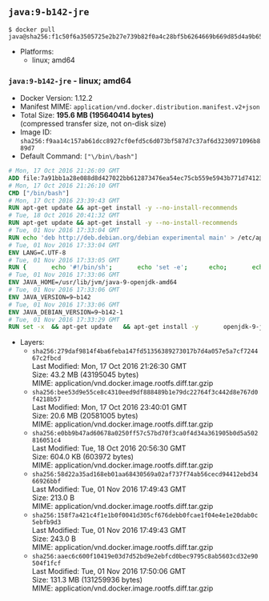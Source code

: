 ## `java:9-b142-jre`

```console
$ docker pull java@sha256:f1c50f6a3505725e2b27e739b82f0a4c28bf5b6264669b669d85d4a9b65bfbe7
```

-	Platforms:
	-	linux; amd64

### `java:9-b142-jre` - linux; amd64

-	Docker Version: 1.12.2
-	Manifest MIME: `application/vnd.docker.distribution.manifest.v2+json`
-	Total Size: **195.6 MB (195640414 bytes)**  
	(compressed transfer size, not on-disk size)
-	Image ID: `sha256:f9aa14c157ab61dcc8927cf0efd5c6d073bf587d7c37af6d3230971096b889d7`
-	Default Command: `["\/bin\/bash"]`

```dockerfile
# Mon, 17 Oct 2016 21:26:09 GMT
ADD file:7a91bb1a28e088d8d427022bb612873476ea54ec75cb559e5943b771d7412386 in / 
# Mon, 17 Oct 2016 21:26:10 GMT
CMD ["/bin/bash"]
# Mon, 17 Oct 2016 23:39:43 GMT
RUN apt-get update && apt-get install -y --no-install-recommends 		ca-certificates 		curl 		wget 	&& rm -rf /var/lib/apt/lists/*
# Tue, 18 Oct 2016 20:41:32 GMT
RUN apt-get update && apt-get install -y --no-install-recommends 		bzip2 		unzip 		xz-utils 	&& rm -rf /var/lib/apt/lists/*
# Tue, 01 Nov 2016 17:33:04 GMT
RUN echo 'deb http://deb.debian.org/debian experimental main' > /etc/apt/sources.list.d/experimental.list
# Tue, 01 Nov 2016 17:33:04 GMT
ENV LANG=C.UTF-8
# Tue, 01 Nov 2016 17:33:05 GMT
RUN { 		echo '#!/bin/sh'; 		echo 'set -e'; 		echo; 		echo 'dirname "$(dirname "$(readlink -f "$(which javac || which java)")")"'; 	} > /usr/local/bin/docker-java-home 	&& chmod +x /usr/local/bin/docker-java-home
# Tue, 01 Nov 2016 17:33:06 GMT
ENV JAVA_HOME=/usr/lib/jvm/java-9-openjdk-amd64
# Tue, 01 Nov 2016 17:33:06 GMT
ENV JAVA_VERSION=9~b142
# Tue, 01 Nov 2016 17:33:06 GMT
ENV JAVA_DEBIAN_VERSION=9~b142-1
# Tue, 01 Nov 2016 17:33:29 GMT
RUN set -x 	&& apt-get update 	&& apt-get install -y 		openjdk-9-jre-headless="$JAVA_DEBIAN_VERSION" 	&& rm -rf /var/lib/apt/lists/* 	&& [ "$JAVA_HOME" = "$(docker-java-home)" ]
```

-	Layers:
	-	`sha256:279daf9814f4ba6feba147fd51356389273017b7d4a057e5a7cf724467c2fbcd`  
		Last Modified: Mon, 17 Oct 2016 21:26:30 GMT  
		Size: 43.2 MB (43195045 bytes)  
		MIME: application/vnd.docker.image.rootfs.diff.tar.gzip
	-	`sha256:bee53d9e55ce8c4310eed9df888489b1e79dc22764f3c442d8e767d0f4218b57`  
		Last Modified: Mon, 17 Oct 2016 23:40:01 GMT  
		Size: 20.6 MB (20581005 bytes)  
		MIME: application/vnd.docker.image.rootfs.diff.tar.gzip
	-	`sha256:e0bb9b47ad60678a0250ff57c57bd70f3ca0f4d34a361905b0d5a502816051c4`  
		Last Modified: Tue, 18 Oct 2016 20:56:30 GMT  
		Size: 604.0 KB (603972 bytes)  
		MIME: application/vnd.docker.image.rootfs.diff.tar.gzip
	-	`sha256:58d22a35ad168eb01aa68430569a02af737f74ab56cecd94412ebd3466926bbf`  
		Last Modified: Tue, 01 Nov 2016 17:49:43 GMT  
		Size: 213.0 B  
		MIME: application/vnd.docker.image.rootfs.diff.tar.gzip
	-	`sha256:158f7a421c4f1e1b0f0041d305cf676debb0fcae1f04e4e1e20dab0c5ebfb9d3`  
		Last Modified: Tue, 01 Nov 2016 17:49:43 GMT  
		Size: 243.0 B  
		MIME: application/vnd.docker.image.rootfs.diff.tar.gzip
	-	`sha256:aaec6c600f10419e03d7d52bd9e2ebfcd0bec9795c8ab5603cd32e90504f1fcf`  
		Last Modified: Tue, 01 Nov 2016 17:50:06 GMT  
		Size: 131.3 MB (131259936 bytes)  
		MIME: application/vnd.docker.image.rootfs.diff.tar.gzip
